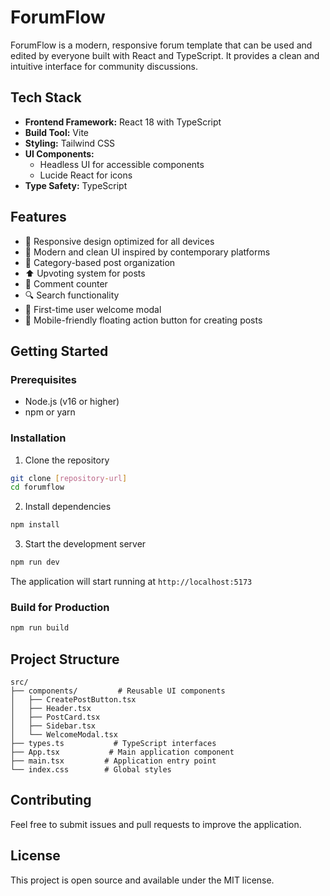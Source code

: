 # ForumFlow

ForumFlow is a modern, responsive forum template that can be used and edited by everyone built with React and TypeScript. It provides a clean and intuitive interface for community discussions.

## Tech Stack

- **Frontend Framework:** React 18 with TypeScript
- **Build Tool:** Vite
- **Styling:** Tailwind CSS
- **UI Components:**
  - Headless UI for accessible components
  - Lucide React for icons
- **Type Safety:** TypeScript

## Features

- 📱 Responsive design optimized for all devices
- 🎨 Modern and clean UI inspired by contemporary platforms
- 📑 Category-based post organization
- ⬆️ Upvoting system for posts
- 💬 Comment counter
- 🔍 Search functionality
- 👋 First-time user welcome modal
- 📱 Mobile-friendly floating action button for creating posts

## Getting Started

### Prerequisites

- Node.js (v16 or higher)
- npm or yarn

### Installation

1. Clone the repository
```bash
git clone [repository-url]
cd forumflow
```

2. Install dependencies
```bash
npm install
```

3. Start the development server
```bash
npm run dev
```

The application will start running at `http://localhost:5173`

### Build for Production

```bash
npm run build
```

## Project Structure

```
src/
├── components/         # Reusable UI components
│   ├── CreatePostButton.tsx
│   ├── Header.tsx
│   ├── PostCard.tsx
│   ├── Sidebar.tsx
│   └── WelcomeModal.tsx
├── types.ts           # TypeScript interfaces
├── App.tsx           # Main application component
├── main.tsx         # Application entry point
└── index.css        # Global styles
```

## Contributing

Feel free to submit issues and pull requests to improve the application.

## License

This project is open source and available under the MIT license.